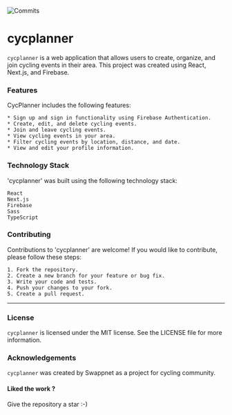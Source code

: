 ![Commits](https://img.shields.io/github/commit-activity/m/swappnet/cycplanner)

# cycplanner

`cycplanner` is a web application that allows users to create, organize, and join cycling events in their area. This project was created using React, Next.js, and Firebase.

### Features

CycPlanner includes the following features:

    * Sign up and sign in functionality using Firebase Authentication.
    * Create, edit, and delete cycling events.
    * Join and leave cycling events.
    * View cycling events in your area.
    * Filter cycling events by location, distance, and date.
    * View and edit your profile information.

### Technology Stack

'cycplanner' was built using the following technology stack:

    React
    Next.js
    Firebase
    Sass
    TypeScript

### Contributing

Contributions to 'cycplanner' are welcome! If you would like to contribute, please follow these steps:

    1. Fork the repository.
    2. Create a new branch for your feature or bug fix.
    3. Write your code and tests.
    4. Push your changes to your fork.
    5. Create a pull request.

---

### License

`cycplanner` is licensed under the MIT license. See the LICENSE file for more information.

### Acknowledgements

`cycplanner` was created by Swappnet as a project for cycling community.

<h4>Liked the work ?</h4>
Give the repository a star :-)

